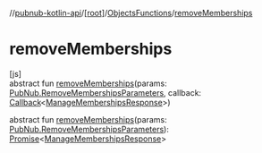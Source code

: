 //[pubnub-kotlin-api](../../../index.md)/[[root]](../index.md)/[ObjectsFunctions](index.md)/[removeMemberships](remove-memberships.md)

# removeMemberships

[js]\
abstract fun [removeMemberships](remove-memberships.md)(params: [PubNub.RemoveMembershipsParameters](../-pub-nub/-remove-memberships-parameters/index.md), callback: [Callback](../-callback/index.md)&lt;[ManageMembershipsResponse](../-manage-memberships-response/index.md)&gt;)

abstract fun [removeMemberships](remove-memberships.md)(params: [PubNub.RemoveMembershipsParameters](../-pub-nub/-remove-memberships-parameters/index.md)): [Promise](https://kotlinlang.org/api/core/kotlin-stdlib/kotlin.js/-promise/index.html)&lt;[ManageMembershipsResponse](../-manage-memberships-response/index.md)&gt;
